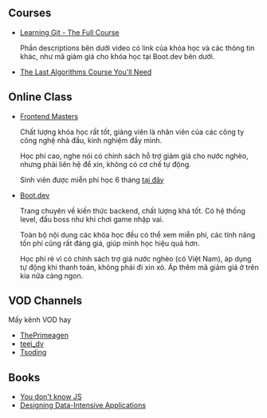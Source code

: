 ## Courses

- [Learning Git - The Full Course](https://www.youtube.com/watch?v=rH3zE7VlIMs) 

    Phần descriptions bên dưới video có link của khóa học và các thông tin khác, như mã giảm giá cho khóa học tại Boot.dev bên dưới.

- [The Last Algorithms Course You'll Need](https://theprimeagen.github.io/fem-algos/)

## Online Class

- [Frontend Masters](https://frontendmasters.com/) 

    Chất lượng khóa học rất tốt, giảng viên là nhân viên của các công ty công nghệ nhà đầu, kinh nghiệm đầy mình. 

    Học phí cao, nghe nói có chính sách hỗ trợ giảm giá cho nước nghèo, nhưng phải liên hệ để xin, không có cơ chế tự động.

    Sinh viên được miễn phí học 6 tháng [tại đây](https://frontendmasters.com/welcome/github-student-developers/)

- [Boot.dev](https://www.boot.dev/)

    Trang chuyên về kiến thức backend, chất lượng khá tốt. Có hệ thống level, đấu boss như khi chơi game nhập vai. 
    
    Toàn bộ nội dung các khóa học đều có thể xem miễn phí, các tính năng tốn phí cũng rất đáng giá, giúp mình học hiệu quả hơn.

    Học phí rẻ vì có chính sách trợ giá nước nghèo (có Việt Nam), áp dụng tự động khi thanh toán, không phải đi xin xỏ. Áp thêm mã giảm giá ở trên kia nữa càng ngon.

## VOD Channels

Mấy kênh VOD hay

- [ThePrimeagen](https://www.youtube.com/@ThePrimeTimeagen)
- [teej_dv](https://www.youtube.com/@teej_dv)
- [Tsoding](https://www.youtube.com/@TsodingDaily)

## Books

- [You don't know JS](https://github.com/getify/You-Dont-Know-JS)
- [Designing Data-Intensive Applications](https://www.amazon.com/Designing-Data-Intensive-Applications-Reliable-Maintainable/dp/1449373321)